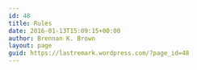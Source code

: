 ```yaml
---
id: 48
title: Rules
date: 2016-01-13T15:09:15+00:00
author: Brennan K. Brown
layout: page
guid: https://lastremark.wordpress.com/?page_id=48
---
```

